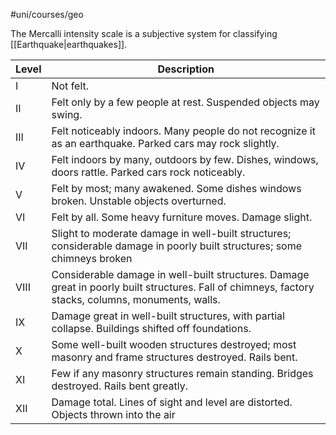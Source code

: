 #uni/courses/geo 

The Mercalli intensity scale is a subjective system for classifying [[Earthquake|earthquakes]].

| Level | Description                                                                                                                                         |
| ----- | --------------------------------------------------------------------------------------------------------------------------------------------------- |
| I     | Not felt.                                                                                                                                           |
| II    | Felt only by a few people at rest. Suspended objects may swing.                                                                                     |
| III   | Felt noticeably indoors. Many people do not recognize it as an earthquake. Parked cars may rock slightly.                                           |
| IV    | Felt indoors by many, outdoors by few. Dishes, windows, doors rattle. Parked cars rock noticeably.                                                  |
| V     | Felt by most; many awakened. Some dishes windows broken. Unstable objects overturned.                                                               |
| VI    | Felt by all. Some heavy furniture moves. Damage slight.                                                                                             |
| VII   | Slight to moderate damage in well-built structures; considerable damage in poorly built structures; some chimneys broken                            |
| VIII  | Considerable damage in well-built structures. Damage great in poorly built structures. Fall of chimneys, factory stacks, columns, monuments, walls. |
| IX    | Damage great in well-built structures, with partial collapse. Buildings shifted off foundations.                                                    |
| X     | Some well-built wooden structures destroyed; most masonry and frame structures destroyed. Rails bent.                                               |
| XI    | Few if any masonry structures remain standing. Bridges destroyed. Rails bent greatly.                                                               |
| XII   | Damage total. Lines of sight and level are distorted. Objects thrown into the air                                                                   |

